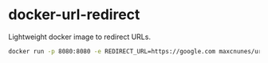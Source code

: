 # docker-url-redirect

Lightweight docker image to redirect URLs.

```bash
docker run -p 8080:8080 -e REDIRECT_URL=https://google.com maxcnunes/url-redirect
```
